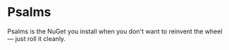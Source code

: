 # Psalms
Psalms is the NuGet you install when you don't want to reinvent the wheel — just roll it cleanly.
